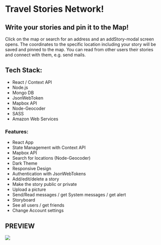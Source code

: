 # Travel Stories Network!

## Write your stories and pin it to the Map!

Click on the map or search for an address and an addStory-modal screen opens. The coordinates
to the specific location including your story will be saved and pinned to the map. You can read from
other users their stories and connect with them, e.g. send mails.

## Tech Stack:

-   React / Context API
-   Node.js
-   Mongo DB
-   JsonWebToken
-   Mapbox API
-   Node-Geocoder
-   SASS
-   Amazon Web Services

### Features:

-   React App
-   State Management with Context API
-   Mapbox API
-   Search for locations (Node-Geocoder)
-   Dark Theme
-   Responsive Design
-   Authentication with JsonWebTokens
-   Add/edit/delete a story
-   Make the story public or private
-   Upload a picture
-   Send/Read messages / get System messages / get alert
-   Storyboard
-   See all users / get friends
-   Change Account settings

## PREVIEW

![](travelstories.gif)
